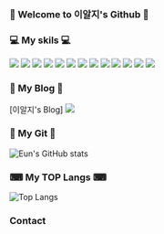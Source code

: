 ### 🎈 Welcome to 이알지's Github 🎈

### 💻 My skils 💻
<img src="https://img.shields.io/badge/java-%23ED8B00.svg?style=for-the-badge&logo=openjdk&logoColor=white"> <img src="https://img.shields.io/badge/Spring-6DB33F?style=for-the-badge&logo=Spring&logoColor=white"> <img src="https://img.shields.io/badge/html5-E34F26?style=for-the-badge&logo=html5&logoColor=white"> <img src="https://img.shields.io/badge/css-1572B6?style=for-the-badge&logo=css3&logoColor=white"> <img src="https://img.shields.io/badge/javascript-F7DF1E?style=for-the-badge&logo=javascript&logoColor=black"> <img src="https://img.shields.io/badge/jquery-0769AD?style=for-the-badge&logo=jquery&logoColor=white"> <img src="https://img.shields.io/badge/oracle-F80000?style=for-the-badge&logo=oracle&logoColor=white"> <img src="https://img.shields.io/badge/bootstrap-7952B3?style=for-the-badge&logo=bootstrap&logoColor=white"> <img src="https://img.shields.io/badge/apache tomcat-F8DC75?style=for-the-badge&logo=apachetomcat&logoColor=white"> <img src="https://img.shields.io/badge/github-181717?style=for-the-badge&logo=github&logoColor=white"> <img src="https://img.shields.io/badge/git-F05032?style=for-the-badge&logo=git&logoColor=white"> <img src="https://img.shields.io/badge/postgres-%23316192.svg?style=for-the-badge&logo=postgresql&logoColor=white">  <img src="https://img.shields.io/badge/Eclipse-FE7A16.svg?style=for-the-badge&logo=Eclipse&logoColor=white"> 

### 💾 My Blog 💾
[이알지's Blog]
[<img src="https://img.shields.io/badge/Tistory-FE7A16.svg?style=for-the-badge&logo=Tistory&logoColor=black" />](https://dev-linda.tistory.com/)

### 📝 My Git 📝
![Eun's GitHub stats](https://github-readme-stats.vercel.app/api?username=ohohdmswl&show_icons=true&theme=radical)

### ⌨ My TOP Langs ⌨
![Top Langs](https://github-readme-stats.vercel.app/api/top-langs/?username=ohohdmswl&layout=compact)

### Contact



